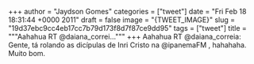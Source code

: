 
+++
author = "Jaydson Gomes"
categories = ["tweet"]
date = "Fri Feb 18 18:31:44 +0000 2011"
draft = false
image = "{TWEET_IMAGE}"
slug = "19d37ebc9cc4eb17cc7b79d173f8d7f87ce9dd95"
tags = ["tweet"]
title = """Aahahua RT @daiana_correi..."""
+++
Aahahua RT @daiana_correia: Gente, tá rolando as dicípulas de Inri Cristo na  @ipanemaFM , hahahaha. Muito bom.

